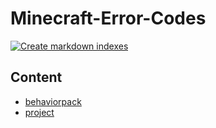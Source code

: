 # Minecraft-Error-Codes

[![Create markdown indexes](https://github.com/Blockception/Minecraft-Error-Codes/actions/workflows/create-indexes.yml/badge.svg)](https://github.com/Blockception/Minecraft-Error-Codes/actions/workflows/create-indexes.yml)

## Content

- [behaviorpack](./behaviorpack/index.md)
- [project](./project/index.md)
